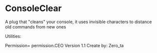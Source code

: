 # ConsoleClear
A plug that "cleans" your console, it uses invisible characters to distance old commands from new ones

Utilities:

Permission= permission.CEO
Version 1.1
Create by: Zero_ta
